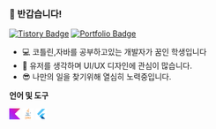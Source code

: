 ### 👋 반갑습니다!

[![Tistory Badge](https://img.shields.io/badge/Blog-CC0000?style=flat-square&logo=Tesla&logoColor=white&link=https://gamzacode.tistory.com/)](https://gamzacode.tistory.com/) 
[![Portfolio Badge](https://img.shields.io/badge/Portfolio-ffffff?style=flat-square&logo=Notion&logoColor=black&link=https://www.notion.so/9efaa10f50fc4c798aece93cae7f4469?pvs=4)](https://www.notion.so/9efaa10f50fc4c798aece93cae7f4469?pvs=4)


* 💻 코틀린,자바를 공부하고있는 개발자가 꿈인 학생입니다
* 🎨 유저를 생각하며 UI/UX 디자인에 관심이 많습니다.
* 😎 나만의 일을 찾기위해 열심히 노력중입니다.

**언어 및 도구**  

<code><img height="20" src="https://raw.githubusercontent.com/github/explore/80688e429a7d4ef2fca1e82350fe8e3517d3494d/topics/kotlin/kotlin.png"></code>
<code><img height="20" src="https://raw.githubusercontent.com/github/explore/80688e429a7d4ef2fca1e82350fe8e3517d3494d/topics/java/java.png"></code>
<code><img height="20" src="https://raw.githubusercontent.com/github/explore/80688e429a7d4ef2fca1e82350fe8e3517d3494d/topics/flutter/flutter.png"></code>


